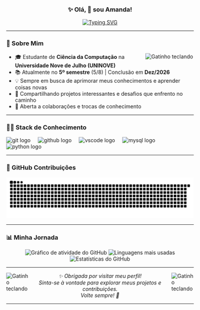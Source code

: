 <h3 align="center">✨ Olá, 👋 sou Amanda!</h3>

<p align="center">
  <a href="https://git.io/typing-svg">
    <img src="https://readme-typing-svg.herokuapp.com/?color=9370DB&size=28&center=true&vCenter=true&width=1000&lines=🙋‍♀️+Seja+bem-vindo(a)+ao+meu+GitHub!+✨;%0A🌟+Estudante+de+Ciência+da+Computação+💻;📕+Interessada+em+Ciência+de+Dados+📊" alt="Typing SVG">
  </a>
</p>

---

### 🌱 Sobre Mim
<img src="https://user-images.githubusercontent.com/74038190/226127923-0e8b7792-7b3c-462b-951b-63c96ba1a5af.gif" width="130" align="right" alt="Gatinho teclando"  />

- 🎓 Estudante de **Ciência da Computação** na **Universidade Nove de Julho (UNINOVE)**
- 📚 Atualmente no **5º semestre** (5/8) | Conclusão em **Dez/2026**
- 💡 Sempre em busca de aprimorar meus conhecimentos e aprender coisas novas
- 🚀 Compartilhando projetos interessantes e desafios que enfrento no caminho
- 🤝 Aberta a colaborações e trocas de conhecimento

---

### 👩‍💻 Stack de Conhecimento

<div align="left">
  <img src="https://img.shields.io/badge/Git-F05032?logo=git&logoColor=white&style=for-the-badge" height="40" alt="git logo"  />
  <img width="12" />
  <img src="https://img.shields.io/badge/GitHub-181717?logo=github&logoColor=white&style=for-the-badge" height="40" alt="github logo"  />
  <img width="12" />
  <img src="https://img.shields.io/badge/Visual Studio Code-007ACC?logo=visualstudiocode&logoColor=white&style=for-the-badge" height="40" alt="vscode logo"  />
  <img width="12" />
  <img src="https://img.shields.io/badge/MySQL-4479A1?logo=mysql&logoColor=white&style=for-the-badge" height="40" alt="mysql logo"  />
  <img width="12" />
  <img src="https://img.shields.io/badge/Python-3776AB?logo=python&logoColor=white&style=for-the-badge" height="40" alt="python logo"  />
</div>

---

### 🐍 GitHub Contribuições

<p align="center">
  <picture>
    <source media="(prefers-color-scheme: dark)" srcset="https://raw.githubusercontent.com/AmandaAndradeS/AmandaAndradeS/output/github-contribution-grid-snake-dark.svg">
    <source media="(prefers-color-scheme: light)" srcset="https://raw.githubusercontent.com/AmandaAndradeS/AmandaAndradeS/output/github-contribution-grid-snake.svg">
    <img src="https://raw.githubusercontent.com/AmandaAndradeS/AmandaAndradeS/output/github-contribution-grid-snake.svg" alt="Animação das contribuições" />
  </picture>
</p>

---

### 📊 Minha Jornada

<div align="center">
  <img src="https://github-readme-activity-graph.vercel.app/graph?username=AmandaAndradeS&theme=nightowl" alt="Gráfico de atividade do GitHub" />
  <img src="https://github-readme-stats.vercel.app/api/top-langs/?username=AmandaAndradeS&layout=compact&langs_count=20&theme=nightowl" alt="Linguagens mais usadas" height="150" />
  <img src="https://github-readme-stats.vercel.app/api?username=AmandaAndradeS&show_icons=true&include_all_commits=true&count_private=true&theme=nightowl&rank_icon=github&border_radius=10" alt="Estatísticas do GitHub" height="150" />
</div>

---

<img src="https://user-images.githubusercontent.com/74038190/226127913-88de86d3-8437-45b9-a3b6-e746b47f655a.gif" width="60" align="right" alt="Gatinho teclando"/>
<img src="https://user-images.githubusercontent.com/74038190/226127913-88de86d3-8437-45b9-a3b6-e746b47f655a.gif" width="60" align="left" alt="Gatinho teclando" />

<p align="center">
  <i>✨ Obrigada por visitar meu perfil!<br>
  Sinta-se à vontade para explorar meus projetos e contribuições.<br>
  Volte sempre! 🚀</i>
</p>

---

